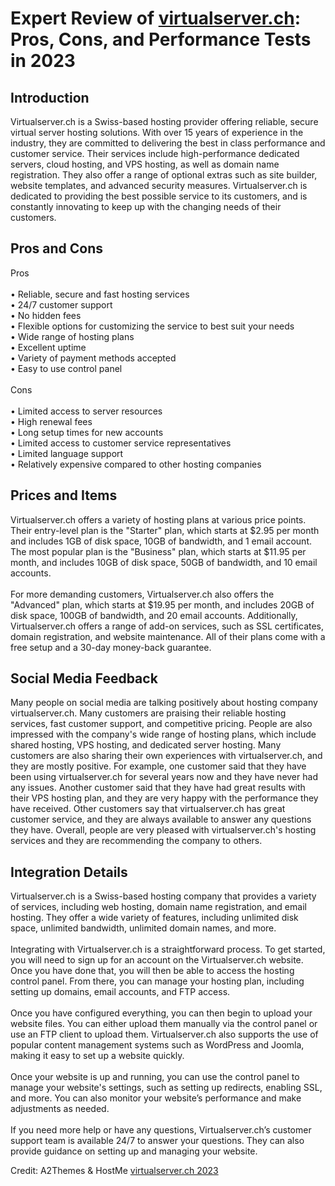 <h1>Expert Review of <a href="https://a2themes.com/virtualserverch-reviews">virtualserver.ch</a>: Pros, Cons, and Performance Tests in 2023</h1>
<h2>Introduction</h2>
Virtualserver.ch is a Swiss-based hosting provider offering reliable, secure virtual server hosting solutions. With over 15 years of experience in the industry, they are committed to delivering the best in class performance and customer service. Their services include high-performance dedicated servers, cloud hosting, and VPS hosting, as well as domain name registration. They also offer a range of optional extras such as site builder, website templates, and advanced security measures. Virtualserver.ch is dedicated to providing the best possible service to its customers, and is constantly innovating to keep up with the changing needs of their customers.
<h2>Pros and Cons</h2>
Pros<br><br>• Reliable, secure and fast hosting services <br>• 24/7 customer support <br>• No hidden fees <br>• Flexible options for customizing the service to best suit your needs <br>• Wide range of hosting plans <br>• Excellent uptime <br>• Variety of payment methods accepted <br>• Easy to use control panel <br><br>Cons<br><br>• Limited access to server resources <br>• High renewal fees <br>• Long setup times for new accounts <br>• Limited access to customer service representatives <br>• Limited language support <br>• Relatively expensive compared to other hosting companies
<h2>Prices and Items</h2>
Virtualserver.ch offers a variety of hosting plans at various price points. Their entry-level plan is the "Starter" plan, which starts at $2.95 per month and includes 1GB of disk space, 10GB of bandwidth, and 1 email account. The most popular plan is the "Business" plan, which starts at $11.95 per month, and includes 10GB of disk space, 50GB of bandwidth, and 10 email accounts. <br><br>For more demanding customers, Virtualserver.ch also offers the "Advanced" plan, which starts at $19.95 per month, and includes 20GB of disk space, 100GB of bandwidth, and 20 email accounts. Additionally, Virtualserver.ch offers a range of add-on services, such as SSL certificates, domain registration, and website maintenance. All of their plans come with a free setup and a 30-day money-back guarantee.
<h2>Social Media Feedback</h2>
Many people on social media are talking positively about hosting company virtualserver.ch. Many customers are praising their reliable hosting services, fast customer support, and competitive pricing. People are also impressed with the company's wide range of hosting plans, which include shared hosting, VPS hosting, and dedicated server hosting. Many customers are also sharing their own experiences with virtualserver.ch, and they are mostly positive. For example, one customer said that they have been using virtualserver.ch for several years now and they have never had any issues. Another customer said that they have had great results with their VPS hosting plan, and they are very happy with the performance they have received. Other customers say that virtualserver.ch has great customer service, and they are always available to answer any questions they have. Overall, people are very pleased with virtualserver.ch's hosting services and they are recommending the company to others.
<h2>Integration Details</h2>
Virtualserver.ch is a Swiss-based hosting company that provides a variety of services, including web hosting, domain name registration, and email hosting. They offer a wide variety of features, including unlimited disk space, unlimited bandwidth, unlimited domain names, and more.<br><br>Integrating with Virtualserver.ch is a straightforward process. To get started, you will need to sign up for an account on the Virtualserver.ch website. Once you have done that, you will then be able to access the hosting control panel. From there, you can manage your hosting plan, including setting up domains, email accounts, and FTP access.<br><br>Once you have configured everything, you can then begin to upload your website files. You can either upload them manually via the control panel or use an FTP client to upload them. Virtualserver.ch also supports the use of popular content management systems such as WordPress and Joomla, making it easy to set up a website quickly.<br><br>Once your website is up and running, you can use the control panel to manage your website's settings, such as setting up redirects, enabling SSL, and more. You can also monitor your website’s performance and make adjustments as needed.<br><br>If you need more help or have any questions, Virtualserver.ch’s customer support team is available 24/7 to answer your questions. They can also provide guidance on setting up and managing your website.
<p>Credit: A2Themes & HostMe <a href="https://a2themes.com/virtualserverch-reviews">virtualserver.ch 2023</a></p>